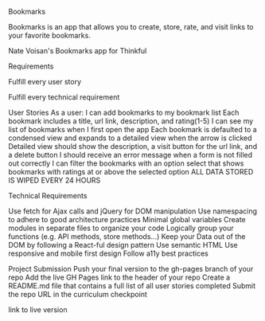 Bookmarks

Bookmarks is an app that allows you to create, store, rate, and visit links to your favorite bookmarks.

Nate Voisan's Bookmarks app for Thinkful

Requirements

Fulfill every user story

Fulfill every technical requirement

User Stories
As a user:
I can add bookmarks to my bookmark list
Each bookmark includes a title, url link, description, and rating(1-5)
I can see my list of bookmarks when I first open the app
Each bookmark is defaulted to a condensed view and expands to a detailed view when the arrow is clicked
Detailed view should show the description, a visit button for the url link, and a delete button
I should receive an error message when a form is not filled out correctly
I can filter the bookmarks with an option select that shows bookmarks with ratings at or above the selected option
ALL DATA STORED IS WIPED EVERY 24 HOURS

Technical Requirements

Use fetch for Ajax calls and jQuery for DOM manipulation
Use namespacing to adhere to good architecture practices
Minimal global variables
Create modules in separate files to organize your code
Logically group your functions (e.g. API methods, store methods...)
Keep your Data out of the DOM by following a React-ful design pattern
Use semantic HTML
Use responsive and mobile first design
Follow a11y best practices

Project Submission
Push your final version to the gh-pages branch of your repo
Add the live GH Pages link to the header of your repo
Create a README.md file that contains a full list of all user stories completed
Submit the repo URL in the curriculum checkpoint

link to live version

